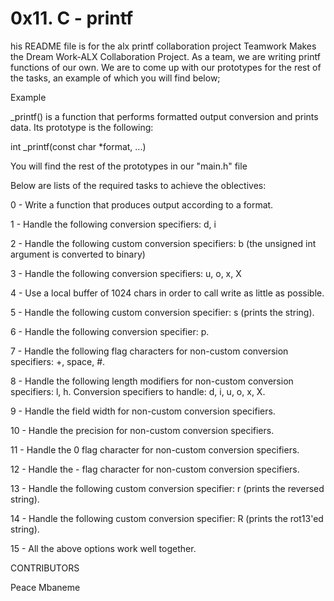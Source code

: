# 0x11. C - printf

his README file is for the alx printf collaboration project
Teamwork Makes the Dream Work-ALX Collaboration Project. As a team, we are writing printf functions of our own. We are to come up with our prototypes for the rest of the tasks, an example of which you will find below;

Example

_printf() is a function that performs formatted output conversion and prints data. Its prototype is the following:

int _printf(const char *format, ...)

You will find the rest of the prototypes in our "main.h" file

Below are lists of the required tasks to achieve the oblectives:

0 - Write a function that produces output according to a format.

1 - Handle the following conversion specifiers: d, i

2 - Handle the following custom conversion specifiers: b (the unsigned int argument is converted to binary)

3 - Handle the following conversion specifiers: u, o, x, X

4 - Use a local buffer of 1024 chars in order to call write as little as possible.

5 - Handle the following custom conversion specifier: s (prints the string).

6 - Handle the following conversion specifier: p.

7 - Handle the following flag characters for non-custom conversion specifiers: +, space, #.

8 - Handle the following length modifiers for non-custom conversion specifiers: l, h. Conversion specifiers to handle: d, i, u, o, x, X.

9 - Handle the field width for non-custom conversion specifiers.

10 - Handle the precision for non-custom conversion specifiers.

11 - Handle the 0 flag character for non-custom conversion specifiers.

12 - Handle the - flag character for non-custom conversion specifiers.

13 - Handle the following custom conversion specifier: r (prints the reversed string).

14 - Handle the following custom conversion specifier: R (prints the rot13'ed string).

15 - All the above options work well together.

CONTRIBUTORS

Peace Mbaneme
